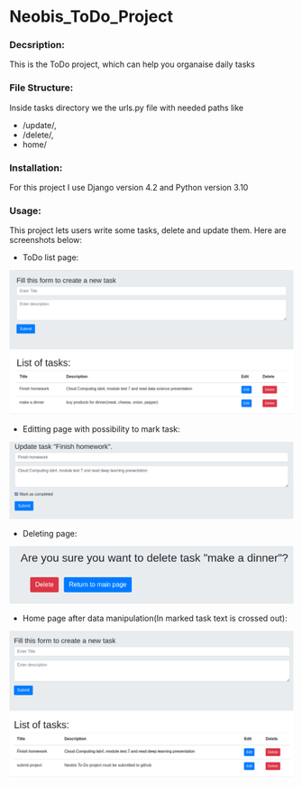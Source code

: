 # Neobis_ToDo_Project

### Decsription:

This is the ToDo project, which can help you organaise daily tasks

### File Structure:
  
Inside tasks directory we the urls.py file with needed paths like 
  - /update/, 
  - /delete/,
  - home/

### Installation:

For this project I use Django version 4.2 and Python version 3.10

### Usage:

This project lets users write some tasks, delete and update them. Here are screenshots below: 

- ToDo list page: 

![Screenshot of a main page.](https://github.com/MIA1kl/Neobis_ToDo_Project/blob/main/screenshots/todo_list.png?raw=true)

- Editting page with possibility to mark task: 

![Screenshot of a edit page.](https://github.com/MIA1kl/Neobis_ToDo_Project/blob/main/screenshots/todo_update.png?raw=true)

- Deleting page:

![Screenshot of a delete page.](https://github.com/MIA1kl/Neobis_ToDo_Project/blob/main/screenshots/todo_delete.png?raw=true)

- Home page after data manipulation(In marked task text is crossed out):

![Screenshot of a home page.](https://github.com/MIA1kl/Neobis_ToDo_Project/blob/main/screenshots/todo_final.png?raw=true)



